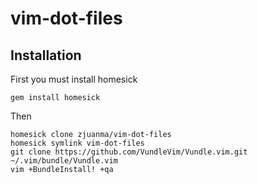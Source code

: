 # vim-dot-files

## Installation

First you must install homesick

```
gem install homesick
```

Then

```
homesick clone zjuanma/vim-dot-files
homesick symlink vim-dot-files
git clone https://github.com/VundleVim/Vundle.vim.git ~/.vim/bundle/Vundle.vim
vim +BundleInstall! +qa
```
